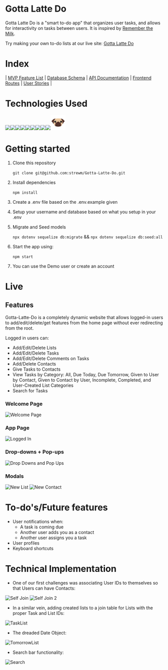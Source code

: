 # Gotta Latte Do

Gotta Latte Do is a "smart to-do app" that organizes user tasks, and allows for interactivity on tasks between users. It is inspired by [Remember the Milk](https://www.rememberthemilk.com/).

Try making your own to-do lists at our live site: [Gotta Latte Do](https://gotta-latte-do.herokuapp.com/)

# Index
|
[MVP Feature List](https://github.com/strewm/Gotta-Latte-Do/wiki/MVP-Feature-List) |
[Database Schema](https://github.com/strewm/Gotta-Latte-Do/wiki/Database-Schema) |
[API Documentation](https://github.com/strewm/Gotta-Latte-Do/wiki/API-Documentation) |
[Frontend Routes](https://github.com/strewm/Gotta-Latte-Do/wiki/Frontend-Routes) |
[User Stories](https://github.com/strewm/Gotta-Latte-Do/wiki/User-Stories) |


# Technologies Used
<img  src="https://cdn.jsdelivr.net/gh/devicons/devicon/icons/javascript/javascript-original.svg"  height=40/><img src="https://cdn.jsdelivr.net/gh/devicons/devicon/icons/nodejs/nodejs-plain-wordmark.svg" height=40/><img src="https://cdn.jsdelivr.net/gh/devicons/devicon/icons/express/express-original-wordmark.svg" height=50/><img  src="https://cdn.jsdelivr.net/gh/devicons/devicon/icons/postgresql/postgresql-original.svg"  height=40/><img  src="https://cdn.jsdelivr.net/gh/devicons/devicon/icons/sequelize/sequelize-original.svg"  height=40/><img  src="https://cdn.jsdelivr.net/gh/devicons/devicon/icons/css3/css3-original.svg"  height=40/><img  src="https://cdn.jsdelivr.net/gh/devicons/devicon/icons/html5/html5-original.svg"  height=40/><img  src="https://cdn.jsdelivr.net/gh/devicons/devicon/icons/git/git-original.svg"  height=40/><img  src="https://cdn.jsdelivr.net/gh/devicons/devicon/icons/vscode/vscode-original.svg"  height=40/>![Pug](./images/readme/pug-icon.png)






# Getting started

1. Clone this repository

   ```git clone git@github.com:strewm/Gotta-Latte-Do.git```

2. Install dependencies

    ```npm install```

3.  Create a .env file based on the .env.example given

4.  Setup your username and database based on what you setup in your .env

5. Migrate and Seed models

    ```npx dotenv sequelize db:migrate``` &&
    ```npx dotenv sequelize db:seed:all```

6. Start the app using:

	```npm start```


7. You can use the Demo user or create an account


# Live

## Features

Gotta-Latte-Do is a completely dynamic website that allows logged-in users to add/edit/delete/get features from the home page without ever redirecting from the root.

Logged in users can:
 - Add/Edit/Delete Lists
 - Add/Edit/Delete Tasks
 - Add/Edit/Delete Comments on Tasks
 - Add/Delete Contacts
 - Give Tasks to Contacts
 - View Tasks by Category: All, Due Today, Due Tomorrow, Given to User by Contact, Given to Contact by User, Incomplete, Completed, and User-Created List Categories
 - Search for Tasks



### Welcome Page
![Welcome Page](./images/readme/welcomepage.png)

### App Page
![Logged In](./images/readme/homepage.png)

### Drop-downs + Pop-ups
![Drop Downs and Pop Ups](./images/readme/dropdownpopup.png)

### Modals
![New List](./images/readme/listmodal.png)
![New Contact](./images/readme/contactmodal.png)




# To-do's/Future features

- User notifications when:
  - A task is coming due
  - Another user adds you as a contact
  - Another user assigns you a task
- User profiles
- Keyboard shortcuts




# Technical Implementation

 - One of our first challenges was associating User IDs to themselves so that Users can have Contacts:

![Self Join](./images/readme/userSelfJoin.png)
![Self Join 2](./images/readme/selfjoin2.png)

 - In a similar vein, adding created lists to a join table for Lists with the proper Task and List IDs:

![TaskList](./images/readme/taskList.png)


- The dreaded Date Object:

![TomorrowList](./images/readme/tomorrowList.png)


- Search bar functionality:

![Search](./images/readme/search.png)
